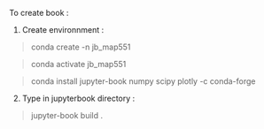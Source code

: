 To create book :

1. Create environnment :

> conda create -n jb_map551 

> conda activate jb_map551

> conda install jupyter-book numpy scipy plotly -c conda-forge

2. Type in jupyterbook directory :

> jupyter-book build .

